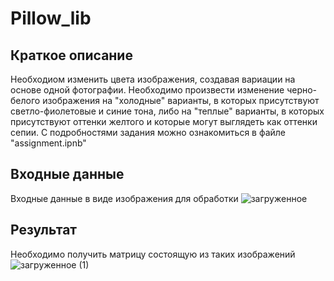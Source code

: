 # Pillow_lib
## Краткое описание

Необходиом изменить цвета изображения, создавая вариации на основе одной фотографии. Необходимо произвести изменение черно-белого изображения на "холодные" варианты, в которых присутствуют светло-фиолетовые и синие тона, либо на "теплые" варианты, в которых присутствуют оттенки желтого и которые могут выглядеть как оттенки сепии.
С подробностями задания можно ознакомиться в файле "assignment.ipnb"

## Входные данные

Входные данные в виде изображения для обработки
![загруженное](https://user-images.githubusercontent.com/78102964/216761972-be268c39-5165-4cb0-8539-8dbc77b88dc6.png)

## Результат

Необходимо получить матрицу состоящую из таких изображений
![загруженное (1)](https://user-images.githubusercontent.com/78102964/216762371-4d182203-ea67-4897-b59f-80ebb4afc544.png)

